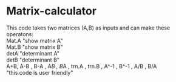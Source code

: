 # Matrix-calculator 
This code takes two matrices (A,B) as inputs and can make these operatons:<br>
Mat.A "show matrix A"<br>
Mat.B "show matrix B"<br>
detA  "determinant A"<br>
detB  "determinant B"<br>
A+B, A-B , B-A , A*B , B*A , trn.A , trn.B , A^-1 , B^-1 , A/B , B/A<br>
"this code is user friendly"
